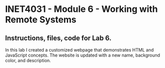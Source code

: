 # INET4031 - Module 6 - Working with Remote Systems

## Instructions, files, code for Lab 6.

In this lab I created a customized webpage that demonstrates HTML and JavaScript concepts. The website is updated with a new name, background color, and description.

<!-- What if you aren't nearby the computer you need to work on?

Up until this point, our Lab activities have been accomplished by doing them on our laptops.

In this activity we explore the concept of "servers."  Which typically aren't located where we are.

We have to connect to them remotely

This Lab explores that concept. -->




